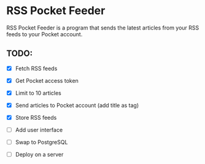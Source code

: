 # RSS Pocket Feeder
RSS Pocket Feeder is a program that sends the latest articles from your RSS feeds to your Pocket account.

## TODO:
- [x] Fetch RSS feeds
- [x] Get Pocket access token
- [x] Limit to 10 articles
- [x] Send articles to Pocket account (add title as tag)
- [x] Store RSS feeds
- [ ] Add user interface
- [ ] Swap to PostgreSQL
- [ ] Deploy on a server

